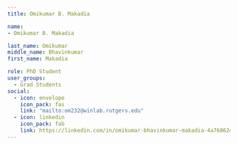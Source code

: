 ```yaml
---
title: Omikumar B. Makadia

name: 
- Omikumar B. Makadia

last_name: Omikumar
middle_name: Bhavinkumar
first_name: Makadia

role: PhD Student
user_groups:
  - Grad Students
social:
  - icon: envelope
    icon_pack: fas
    link: "mailto:om232@winlab.rutgers.edu"
  - icon: linkedin
    icon_pack: fab
    link: https://linkedin.com/in/omikumar-bhavinkumar-makadia-4a7686242/
---
```

